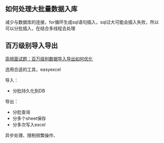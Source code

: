 ## 如何处理大批量数据入库

减少与数据库的连接，for循环生成sql语句插入，sql过大可能会插入失败，所以可以分批插入，在结合多线程去处理

## 百万级别导入导出

[高频面试题：百万级别数据导入导出如何优化](https://www.bilibili.com/video/BV1xG4y1d7xo/?spm_id_from=333.1007.top_right_bar_window_view_later.content.click&vd_source=6ca7f50b2771122db2bed50a3e9677d3) 

选用合适的工具，easyexcel

导入：

- 分批持久化到DB

导出：

- 分批查询
- 分多个sheet保存
- 分多次写入excel

异步处理、限制频繁操作、